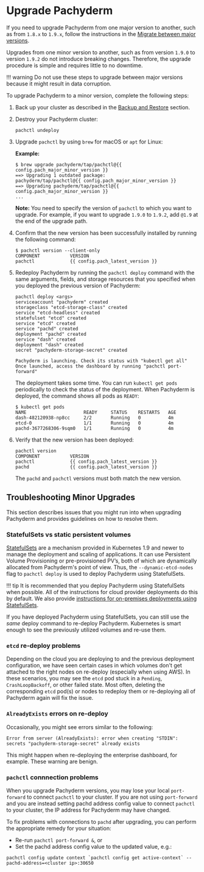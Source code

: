 # Upgrade Pachyderm

If you need to upgrade Pachyderm from one major version
to another, such as from `1.8.x` to `1.9.x`, follow the
instructions in the [Migrate between major versions](./migrations.md).

Upgrades from one minor version to another, such as from version `1.9.0` to
version `1.9.2` do not introduce breaking changes. Therefore, the upgrade
procedure is simple and requires little to no downtime.

!!! warning
    Do not use these steps to upgrade between major versions because
    it might result in data corruption.

To upgrade Pachyderm to a minor version, complete the following steps:

1. Back up your cluster as described in the [Backup and Restore](../backup_restore/#general-backup-procedure)
section.

1. Destroy your Pachyderm cluster:

   ```shell
   pachctl undeploy
   ```

1. Upgrade `pachctl` by using `brew` for macOS or `apt` for Linux:

   **Example:**

   ```shell
   $ brew upgrade pachyderm/tap/pachctl@{{ config.pach_major_minor_version }}
   ==> Upgrading 1 outdated package:
   pachyderm/tap/pachctl@{{ config.pach_major_minor_version }}
   ==> Upgrading pachyderm/tap/pachctl@{{ config.pach_major_minor_version }}
   ...
   ```

   **Note:** You need to specify the version of `pachctl` to which
   you want to upgrade. For example, if you want to upgrade `1.9.0` to
   `1.9.2`, add `@1.9` at the end of the upgrade path.

1. Confirm that the new version has been successfully installed by running
the following command:

   ```shell
   $ pachctl version --client-only
   COMPONENT           VERSION
   pachctl             {{ config.pach_latest_version }}
   ```

1. Redeploy Pachyderm by running the `pachctl deploy` command
with the same arguments, fields, and storage resources
that you specified when you deployed the previous version
of Pachyderm:

   ```shell
   pachctl deploy <args>
   serviceaccount "pachyderm" created
   storageclass "etcd-storage-class" created
   service "etcd-headless" created
   statefulset "etcd" created
   service "etcd" created
   service "pachd" created
   deployment "pachd" created
   service "dash" created
   deployment "dash" created
   secret "pachyderm-storage-secret" created

   Pachyderm is launching. Check its status with "kubectl get all"
   Once launched, access the dashboard by running "pachctl port-forward"
   ```

   The deployment takes some time. You can run `kubectl get pods` periodically
   to check the status of the deployment. When Pachyderm is deployed, the command
   shows all pods as `READY`:


   ```shell
   $ kubectl get pods
   NAME                     READY     STATUS    RESTARTS   AGE
   dash-482120938-np8cc     2/2       Running   0          4m
   etcd-0                   1/1       Running   0          4m
   pachd-3677268306-9sqm0   1/1       Running   0          4m
   ```

1. Verify that the new version has been deployed:

   ```shell
   pachctl version
   COMPONENT           VERSION
   pachctl             {{ config.pach_latest_version }}
   pachd               {{ config.pach_latest_version }}
   ```

   The `pachd` and `pachctl` versions must both match the new version.

## Troubleshooting Minor Upgrades

<!-- We might want to move this section to Troubleshooting -->

This section describes issues that you might run into when
upgrading Pachyderm and provides guidelines on how to resolve
them.

### StatefulSets vs static persistent volumes

[StatefulSets](https://kubernetes.io/docs/concepts/workloads/controllers/statefulset/) are a mechanism provided in Kubernetes 1.9 and newer to manage the deployment and scaling of applications. 
It can use Persistent Volume Provisioning or pre-provisioned PV’s,
both of which are dynamically allocated from Pachyderm's point of view.
Thus, the `--dynamic-etcd-nodes` flag to `pachctl deploy` is used to deploy Pachyderm using StatefulSets.

!!! tip It is recommended that you deploy Pachyderm using StatefulSets when possible. 
All of the instructions for cloud provider deployments do this by default.
We also provide [instructions for on-premises deployments using StatefulSets](../../deploy/on_premises/#statefulsets).

If you have deployed Pachyderm using StatefulSets, 
you can still use the *same* deploy command to re-deploy Pachyderm. 
Kubernetes is smart enough to see the previously utilized volumes and re-use them.

### `etcd` re-deploy problems

Depending on the cloud you are deploying to and the previous deployment configuration, 
we have seen certain cases in which volumes don't get attached to the right nodes on re-deploy (especially when using AWS). 
In these scenarios, you may see the `etcd` pod stuck in a `Pending`, `CrashLoopBackoff`, or other failed state. 
Most often, deleting the corresponding `etcd` pod(s) or nodes to redeploy them 
or re-deploying all of Pachyderm again will fix the issue. 

### `AlreadyExists` errors on re-deploy

Occasionally, you might see errors similar to the following:

```shell
Error from server (AlreadyExists): error when creating "STDIN": secrets "pachyderm-storage-secret" already exists
```

This might happen when re-deploying the enterprise dashboard, for example. These warning are benign.

### `pachctl` connnection problems

When you upgrade Pachyderm versions, you may lose your local `port-forward` to connect `pachctl` to your cluster. 
If you are not using `port-forward` and you are instead setting pachd address config value to connect `pachctl` to your cluster, 
the IP address for Pachyderm may have changed. 

To fix problems with connections to `pachd` after upgrading, you can perform the appropriate remedy for your situation:

- Re-run `pachctl port-forward &`, or
- Set the pachd address config value to the updated value, e.g.: 
```shell
pachctl config update context `pachctl config get active-context` --pachd-address=<cluster ip>:30650
```









